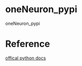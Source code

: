 # oneNeuron_pypi
oneNeuron_pypi

# Reference
[offical python docs](https://packaging.python.org/tutorials/packaging-projects/)